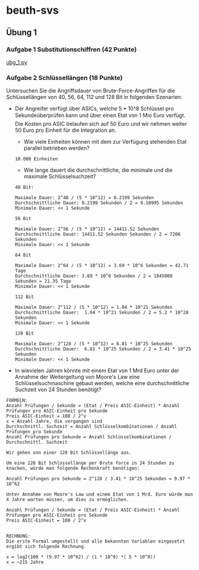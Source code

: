 # beuth-svs

## Übung 1

### Aufgabe 1 Substitutionschiffren (42 Punkte)

[ubg_1.py](./ubg_1.py)

### Aufgabe 2 Schlüssellängen (18 Punkte)

Untersuchen Sie die Angriffsdauer von Brute-Force-Angriffen für die Schlüssellängen von 40, 56, 64, 112 und 128 Bit in folgenden Szenarien:
* Der Angreifer verfügt über ASICs, welche 5 * 10^8 Schlüssel pro Sekundeüberprüfen kann und über einen Etat von 1 Mio Euro verfügt. Die Kosten pro ASIC belaufen sich auf 50 Euro und wir nehmen weiter 50 Euro pro Einheit für die Integration an.

  * Wie viele Einheiten können mit dem zur Verfügung stehenden Etat parallel betrieben werden?
  
  ```
  10.000 Einheiten
  ```
  
  * Wie lange dauert die durchschnittliche, die minimale und die maximale Schlüsselsuchzeit?
  
  ```
  40 Bit:
   
  Maximale Dauer: 2^40 / (5 * 10^12) = 0.2199 Sekunden
  Durchschnittliche Dauer: 0.2199 Sekunden / 2 = 0.10995 Sekunden
  Minimale Dauer: << 1 Sekunde
   
  56 Bit 
  
  Maximale Dauer: 2^56 / (5 * 10^12) = 14411.52 Sekunden
  Durchschnittliche Dauer: 14411.52 Sekunden Sekunden / 2 = 7206 Sekunden
  Minimale Dauer: << 1 Sekunde
  
  64 Bit

  Maximale Dauer: 2^64 / (5 * 10^12) = 3.69 * 10^6 Sekunden = 42.71 Tage
  Durchschnittliche Dauer: 3.69 * 10^6 Sekunden / 2 = 1845000 Sekunden = 21.35 Tage
  Minimale Dauer: << 1 Sekunde
  
  112 Bit

  Maximale Dauer: 2^112 / (5 * 10^12) = 1.04 * 10^21 Sekunden
  Durchschnittliche Dauer:  1.04 * 10^21 Sekunden / 2 = 5.2 * 10^20 Sekunden
  Minimale Dauer: << 1 Sekunde

  128 Bit
  
  Maximale Dauer: 2^128 / (5 * 10^12) = 6.81 * 10^25 Sekunden
  Durchschnittliche Dauer:  6.81 * 10^25 Sekunden / 2 = 3.41 * 10^25 Sekunden
  Minimale Dauer: << 1 Sekunde

  ```


* In wievielen Jahren könnte mit einem Etat von 1 Mrd Euro unter der Annahme der Weitergeltung von Moore's Law eine Schlüsselsuchmaschine gebaut werden, welche eine durchschnittliche Suchzeit von 24 Stunden benötigt?

```
FORMELN:  
Anzahl Prüfungen / Sekunde = (Etat / Preis ASIC-Einheit) * Anzahl Prüfungen pro ASIC-Einheit pro Sekunde
Preis ASIC-Einheit = 100 / 2^x
x = Anzahl Jahre, die vergangen sind
Durchschnittl. Suchzeit = Anzahl Schlüsselkombinationen / Anzahl Prüfungen pro Sekunde
Anzahl Prüfungen pro Sekunde = Anzahl Schlüsselkombinationen / Durchschnittl. Suchzeit

Wir gehen von einer 128 Bit Schlüssellänge aus.

Um eine 128 Bit Schlüssellänge per Brute force in 24 Stunden zu knacken, würde man folgende Rechenkraft benötigen:

Anzahl Prüfungen pro Sekunde = 2^128 / 3.41 * 10^25 Sekunden = 9.97 * 10^62

Unter Annahme von Moore's Law und einem Etat von 1 Mrd. Euro würde man X Jahre warten müssen, um dies zu ermöglichen.

Anzahl Prüfungen / Sekunde = (Etat / Preis ASIC-Einheit) * Anzahl Prüfungen pro ASIC-Einheit pro Sekunde
Preis ASIC-Einheit = 100 / 2^x


RECHNUNG: 
Die erste Formal umgestellt und alle bekannten Variablen eingesetzt ergibt sich folgende Rechnung.

x = log2(100 * (9.97 * 10^62) / (1 * 10^9) *( 5 * 10^8))
x = ~215 Jahre

```
